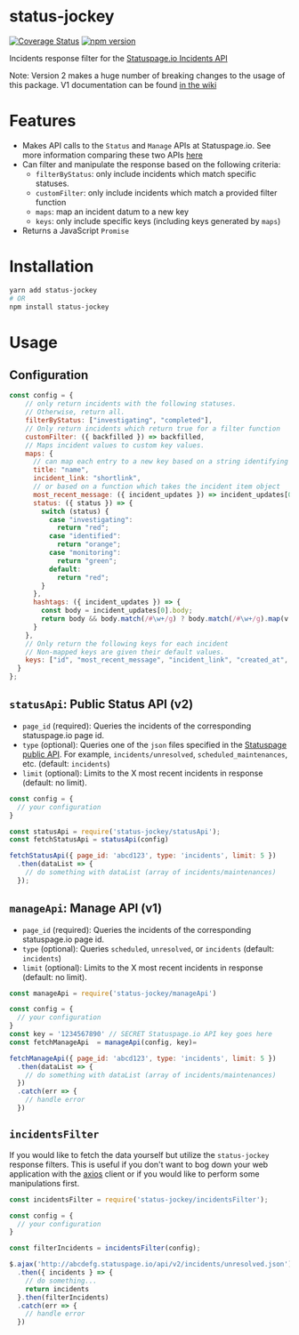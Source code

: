 # status-jockey

[![Coverage Status](https://coveralls.io/repos/github/NYULibraries/statusjockey/badge.svg?branch=master)](https://coveralls.io/github/NYULibraries/statusjockey?branch=master)
[![npm version](https://img.shields.io/npm/v/status-jockey.svg)](https://www.npmjs.com/package/status-jockey)

Incidents response filter for the [Statuspage.io Incidents API](http://doers.statuspage.io/api/v1/incidents/)

Note: Version 2 makes a huge number of breaking changes to the usage of this package. V1 documentation can be found [in the wiki](https://github.com/NYULibraries/statusjockey/wiki/Version-1-README)

# Features

* Makes API calls to the `Status` and `Manage` APIs at Statuspage.io. See more information comparing these two APIs [here](https://help.statuspage.io/knowledge_base/topics/api-information)
* Can filter and manipulate the response based on the following criteria:
  * `filterByStatus`: only include incidents which match specific statuses.
  * `customFilter`: only include incidents which match a provided filter function
  * `maps`: map an incident datum to a new key
  * `keys`: only include specific keys (including keys generated by `maps`)
* Returns a JavaScript `Promise`

# Installation

```bash
yarn add status-jockey
# OR
npm install status-jockey
```

# Usage

## Configuration

```js
const config = {
    // only return incidents with the following statuses.
    // Otherwise, return all.
    filterByStatus: ["investigating", "completed"],
    // Only return incidents which return true for a filter function
    customFilter: ({ backfilled }) => backfilled,
    // Maps incident values to custom key values.
    maps: {
      // can map each entry to a new key based on a string identifying old key
      title: "name",
      incident_link: "shortlink",
      // or based on a function which takes the incident item object
      most_recent_message: ({ incident_updates }) => incident_updates[0].body,
      status: ({ status }) => {
        switch (status) {
          case "investigating":
            return "red";
          case "identified":
            return "orange";
          case "monitoring":
            return "green";
          default:
            return "red";
        }
      },
      hashtags: ({ incident_updates }) => {
        const body = incident_updates[0].body;
        return body && body.match(/#\w+/g) ? body.match(/#\w+/g).map(v => v.replace('#', '')) : [];
      }
    },
    // Only return the following keys for each incident
    // Non-mapped keys are given their default values.
    keys: ["id", "most_recent_message", "incident_link", "created_at", "status", "hashtags"],
  }
};
```

## `statusApi`: Public Status API (v2)
* `page_id` (required): Queries the incidents of the corresponding statuspage.io page id.
* `type` (optional): Queries one of the `json` files specified in the [Statuspage public API](https://nyulibraries.statuspage.io/api). For example, `incidents/unresolved`, `scheduled_maintenances`, etc. (default: `incidents`)
* `limit` (optional): Limits to the X most recent incidents in response (default: no limit).

```js
const config = {
  // your configuration
}

const statusApi = require('status-jockey/statusApi');
const fetchStatusApi = statusApi(config)

fetchStatusApi({ page_id: 'abcd123', type: 'incidents', limit: 5 })
  .then(dataList => {
    // do something with dataList (array of incidents/maintenances)
  });

```

## `manageApi`: Manage API (v1)
* `page_id` (required): Queries the incidents of the corresponding statuspage.io page id.
* `type` (optional): Queries `scheduled`, `unresolved`, or `incidents` (default: `incidents`)
* `limit` (optional): Limits to the X most recent incidents in response (default: no limit).

```js
const manageApi = require('status-jockey/manageApi')

const config = {
  // your configuration
}
const key = '1234567890' // SECRET Statuspage.io API key goes here
const fetchManageApi  = manageApi(config, key)=

fetchManageApi({ page_id: 'abcd123', type: 'incidents', limit: 5 })
  .then(dataList => {
    // do something with dataList (array of incidents/maintenances)
  })
  .catch(err => {
    // handle error
  })
```

## `incidentsFilter`

If you would like to fetch the data yourself but utilize the `status-jockey` response filters. This is useful if you don't want to bog down your web application with the [axios](https://github.com/axios/axios) client or if you would like to perform some manipulations first.

```js
const incidentsFilter = require('status-jockey/incidentsFilter');

const config = {
  // your configuration
}

const filterIncidents = incidentsFilter(config);

$.ajax('http://abcdefg.statuspage.io/api/v2/incidents/unresolved.json')
  .then({ incidents } => {
    // do something...
    return incidents
  }.then(filterIncidents)
  .catch(err => {
    // handle error
  })
```
